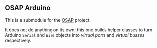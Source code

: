## OSAP Arduino

This is a submodule for the [OSAP](http://osap.tools) project. 

It does not do anything on its own; this one builds helper classes to turn Arduino `Serial` and `Wire` objects into *virtual ports* and *virtual busses* respectively. 